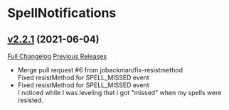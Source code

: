 # SpellNotifications

## [v2.2.1](https://github.com/jobackman/SpellNotifications/tree/v2.2.1) (2021-06-04)
[Full Changelog](https://github.com/jobackman/SpellNotifications/compare/v2.2.0...v2.2.1) [Previous Releases](https://github.com/jobackman/SpellNotifications/releases)

- Merge pull request #6 from jobackman/fix-resistmethod  
    Fixed resistMethod for SPELL\_MISSED event  
- Fixed resistMethod for SPELL\_MISSED event  
    I noticed while I was leveling that i got "missed" when my spells were resisted.  